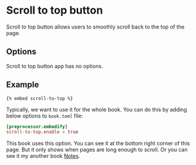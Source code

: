 # Scroll to top button

Scroll to top button allows users to smoothly scroll back to the top of the page.

## Options

Scroll to top button app has no options.

## Example

<!-- embed ignore begin -->

```text
{% embed scroll-to-top %}
```

<!-- embed ignore end -->

Typically, we want to use it for the whole book. You can do this by adding below options to `book.toml` file:

```toml
[preprocessor.embedify]
scroll-to-top.enable = true
```

This book uses this option. You can see it at the bottom right corner of this page. But it only shows when pages are long enough to scroll. Or you can see it my another book [Notes](https://mr-addict.github.io/notes).
